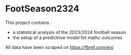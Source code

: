 # FootSeason2324

This project contains :
- a statistical analysis of the 2023/2024 football season 
- the setup of a predictrive model fot mathc outcomes

All data have been scraped on https://fbref.com/en/

